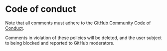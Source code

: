 # Code of conduct 
Note that all comments must adhere to the [GitHub Community Code of Conduct](https://docs.github.com/en/site-policy/github-terms/github-community-code-of-conduct).

Comments in violation of these policies will be deleted, and the user subject to being blocked and reported to GitHub moderators.